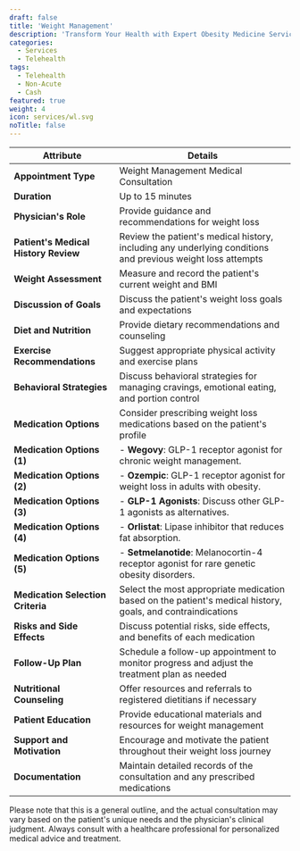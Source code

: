 ```yaml
---
draft: false
title: 'Weight Management'
description: 'Transform Your Health with Expert Obesity Medicine Services in Downtown Chicago'
categories:
  - Services
  - Telehealth
tags:
  - Telehealth
  - Non-Acute
  - Cash
featured: true
weight: 4
icon: services/wl.svg
noTitle: false
---
```


| Attribute                            | Details                                                                                                      |
|--------------------------------------|--------------------------------------------------------------------------------------------------------------|
| **Appointment Type**                 | Weight Management Medical Consultation                                                                     |
| **Duration**                         | Up to 15 minutes                                                                                            |
| **Physician's Role**                 | Provide guidance and recommendations for weight loss                                                       |
| **Patient's Medical History Review** | Review the patient's medical history, including any underlying conditions and previous weight loss attempts |
| **Weight Assessment**                | Measure and record the patient's current weight and BMI                                                      |
| **Discussion of Goals**              | Discuss the patient's weight loss goals and expectations                                                      |
| **Diet and Nutrition**               | Provide dietary recommendations and counseling                                                               |
| **Exercise Recommendations**         | Suggest appropriate physical activity and exercise plans                                                      |
| **Behavioral Strategies**            | Discuss behavioral strategies for managing cravings, emotional eating, and portion control                   |
| **Medication Options**               | Consider prescribing weight loss medications based on the patient's profile                                 |
| **Medication Options (1)**           | - **Wegovy**: GLP-1 receptor agonist for chronic weight management.                                            |
| **Medication Options (2)**           | - **Ozempic**: GLP-1 receptor agonist for weight loss in adults with obesity.                                   |
| **Medication Options (3)**           | - **GLP-1 Agonists**: Discuss other GLP-1 agonists as alternatives.                                           |
| **Medication Options (4)**           | - **Orlistat**: Lipase inhibitor that reduces fat absorption.                                                 |
| **Medication Options (5)**           | - **Setmelanotide**: Melanocortin-4 receptor agonist for rare genetic obesity disorders.                      |
| **Medication Selection Criteria**    | Select the most appropriate medication based on the patient's medical history, goals, and contraindications   |
| **Risks and Side Effects**          | Discuss potential risks, side effects, and benefits of each medication                                        |
| **Follow-Up Plan**                   | Schedule a follow-up appointment to monitor progress and adjust the treatment plan as needed                  |
| **Nutritional Counseling**           | Offer resources and referrals to registered dietitians if necessary                                          |
| **Patient Education**                | Provide educational materials and resources for weight management                                             |
| **Support and Motivation**           | Encourage and motivate the patient throughout their weight loss journey                                      |
| **Documentation**                    | Maintain detailed records of the consultation and any prescribed medications                                   |

Please note that this is a general outline, and the actual consultation may vary based on the patient's unique needs and the physician's clinical judgment. Always consult with a healthcare professional for personalized medical advice and treatment.